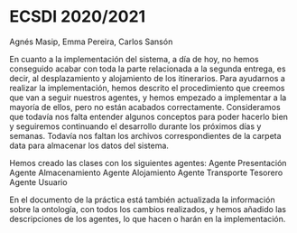# ECSDI 2020/2021

Agnés Masip, Emma Pereira, Carlos Sansón

En cuanto a la implementación del sistema, a día de hoy, no hemos conseguido acabar con toda la parte relacionada a la segunda entrega, es decir, al desplazamiento y alojamiento de los itinerarios. Para ayudarnos a realizar la implementación, hemos descrito el procedimiento que creemos que van a seguir nuestros agentes, y hemos empezado a implementar a la mayoría de ellos, pero no están acabados correctamente. Consideramos que todavía nos falta entender algunos conceptos para poder hacerlo bien y seguiremos continuando el desarrollo durante los próximos días y semanas.
Todavía nos faltan los archivos correspondientes de la carpeta data para almacenar los datos del sistema.

Hemos creado las clases con los siguientes agentes:
Agente Presentación
Agente Almacenamiento
Agente Alojamiento
Agente Transporte
Tesorero
Agente Usuario

En el documento de la práctica está también actualizada la información sobre la ontología, con todos los cambios realizados, y hemos añadido las descripciones de los agentes, lo que hacen o harán en la implementación.
